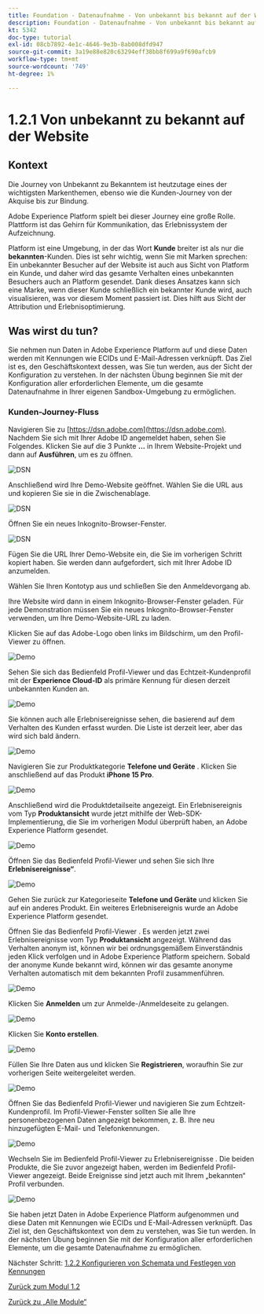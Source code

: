 ```yaml
---
title: Foundation - Datenaufnahme - Von unbekannt bis bekannt auf der Website
description: Foundation - Datenaufnahme - Von unbekannt bis bekannt auf der Website
kt: 5342
doc-type: tutorial
exl-id: 08cb7892-4e1c-4646-9e3b-8ab008dfd947
source-git-commit: 3a19e88e820c63294eff38bb8f699a9f690afcb9
workflow-type: tm+mt
source-wordcount: '749'
ht-degree: 1%

---
```


# 1.2.1 Von unbekannt zu bekannt auf der Website

## Kontext

Die Journey von Unbekannt zu Bekanntem ist heutzutage eines der wichtigsten Markenthemen, ebenso wie die Kunden-Journey von der Akquise bis zur Bindung.

Adobe Experience Platform spielt bei dieser Journey eine große Rolle. Plattform ist das Gehirn für Kommunikation, das Erlebnissystem der Aufzeichnung.

Platform ist eine Umgebung, in der das Wort **Kunde** breiter ist als nur die **bekannten**-Kunden. Dies ist sehr wichtig, wenn Sie mit Marken sprechen: Ein unbekannter Besucher auf der Website ist auch aus Sicht von Platform ein Kunde, und daher wird das gesamte Verhalten eines unbekannten Besuchers auch an Platform gesendet. Dank dieses Ansatzes kann sich eine Marke, wenn dieser Kunde schließlich ein bekannter Kunde wird, auch visualisieren, was vor diesem Moment passiert ist. Dies hilft aus Sicht der Attribution und Erlebnisoptimierung.

## Was wirst du tun?

Sie nehmen nun Daten in Adobe Experience Platform auf und diese Daten werden mit Kennungen wie ECIDs und E-Mail-Adressen verknüpft. Das Ziel ist es, den Geschäftskontext dessen, was Sie tun werden, aus der Sicht der Konfiguration zu verstehen. In der nächsten Übung beginnen Sie mit der Konfiguration aller erforderlichen Elemente, um die gesamte Datenaufnahme in Ihrer eigenen Sandbox-Umgebung zu ermöglichen.

### Kunden-Journey-Fluss

Navigieren Sie zu [https://dsn.adobe.com](https://dsn.adobe.com). Nachdem Sie sich mit Ihrer Adobe ID angemeldet haben, sehen Sie Folgendes. Klicken Sie auf die 3 Punkte **…** in Ihrem Website-Projekt und dann auf **Ausführen**, um es zu öffnen.

![DSN](./../../datacollection/module1.1/images/web8.png)

Anschließend wird Ihre Demo-Website geöffnet. Wählen Sie die URL aus und kopieren Sie sie in die Zwischenablage.

![DSN](./../../gettingstarted/gettingstarted/images/web3.png)

Öffnen Sie ein neues Inkognito-Browser-Fenster.

![DSN](./../../gettingstarted/gettingstarted/images/web4.png)

Fügen Sie die URL Ihrer Demo-Website ein, die Sie im vorherigen Schritt kopiert haben. Sie werden dann aufgefordert, sich mit Ihrer Adobe ID anzumelden.

Wählen Sie Ihren Kontotyp aus und schließen Sie den Anmeldevorgang ab.

Ihre Website wird dann in einem Inkognito-Browser-Fenster geladen. Für jede Demonstration müssen Sie ein neues Inkognito-Browser-Fenster verwenden, um Ihre Demo-Website-URL zu laden.

Klicken Sie auf das Adobe-Logo oben links im Bildschirm, um den Profil-Viewer zu öffnen.

![Demo](./images/pv1.png)

Sehen Sie sich das Bedienfeld Profil-Viewer und das Echtzeit-Kundenprofil mit der **Experience Cloud-ID** als primäre Kennung für diesen derzeit unbekannten Kunden an.

![Demo](./images/pv2.png)

Sie können auch alle Erlebnisereignisse sehen, die basierend auf dem Verhalten des Kunden erfasst wurden. Die Liste ist derzeit leer, aber das wird sich bald ändern.

![Demo](./images/pv3.png)

Navigieren Sie zur Produktkategorie **Telefone und Geräte** . Klicken Sie anschließend auf das Produkt **iPhone 15 Pro**.

![Demo](./images/pv4.png)

Anschließend wird die Produktdetailseite angezeigt. Ein Erlebnisereignis vom Typ **Produktansicht** wurde jetzt mithilfe der Web-SDK-Implementierung, die Sie im vorherigen Modul überprüft haben, an Adobe Experience Platform gesendet.

![Demo](./images/pv5.png)

Öffnen Sie das Bedienfeld Profil-Viewer und sehen Sie sich Ihre **Erlebnisereignisse“**.

![Demo](./images/pv6.png)

Gehen Sie zurück zur Kategorieseite **Telefone und Geräte** und klicken Sie auf ein anderes Produkt. Ein weiteres Erlebnisereignis wurde an Adobe Experience Platform gesendet.

Öffnen Sie das Bedienfeld Profil-Viewer . Es werden jetzt zwei Erlebnisereignisse vom Typ **Produktansicht** angezeigt. Während das Verhalten anonym ist, können wir bei ordnungsgemäßem Einverständnis jeden Klick verfolgen und in Adobe Experience Platform speichern. Sobald der anonyme Kunde bekannt wird, können wir das gesamte anonyme Verhalten automatisch mit dem bekannten Profil zusammenführen.

![Demo](./images/pv7.png)

Klicken Sie **Anmelden** um zur Anmelde-/Anmeldeseite zu gelangen.

![Demo](./images/pv8.png)

Klicken Sie **Konto erstellen**.

![Demo](./images/pv9.png)

Füllen Sie Ihre Daten aus und klicken Sie **Registrieren**, woraufhin Sie zur vorherigen Seite weitergeleitet werden.

![Demo](./images/pv10.png)

Öffnen Sie das Bedienfeld Profil-Viewer und navigieren Sie zum Echtzeit-Kundenprofil. Im Profil-Viewer-Fenster sollten Sie alle Ihre personenbezogenen Daten angezeigt bekommen, z. B. Ihre neu hinzugefügten E-Mail- und Telefonkennungen.

![Demo](./images/pv11.png)

Wechseln Sie im Bedienfeld Profil-Viewer zu Erlebnisereignisse . Die beiden Produkte, die Sie zuvor angezeigt haben, werden im Bedienfeld Profil-Viewer angezeigt. Beide Ereignisse sind jetzt auch mit Ihrem „bekannten“ Profil verbunden.

![Demo](./images/pv12.png)

Sie haben jetzt Daten in Adobe Experience Platform aufgenommen und diese Daten mit Kennungen wie ECIDs und E-Mail-Adressen verknüpft. Das Ziel ist, den Geschäftskontext von dem zu verstehen, was Sie tun werden. In der nächsten Übung beginnen Sie mit der Konfiguration aller erforderlichen Elemente, um die gesamte Datenaufnahme zu ermöglichen.

Nächster Schritt: [1.2.2 Konfigurieren von Schemata und Festlegen von Kennungen](./ex2.md)

[Zurück zum Modul 1.2](./data-ingestion.md)

[Zurück zu „Alle Module“](../../../overview.md)
